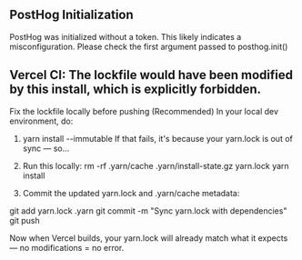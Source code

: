## PostHog Initialization

PostHog was initialized without a token. This likely indicates a misconfiguration. Please check the first argument passed to posthog.init()

## Vercel CI: The lockfile would have been modified by this install, which is explicitly forbidden.

Fix the lockfile locally before pushing (Recommended)
In your local dev environment, do:

1. yarn install --immutable
If that fails, it's because your yarn.lock is out of sync — so...

2. Run this locally:
rm -rf .yarn/cache .yarn/install-state.gz yarn.lock
yarn install

3. Commit the updated yarn.lock and .yarn/cache metadata:

git add yarn.lock .yarn
git commit -m "Sync yarn.lock with dependencies"
git push

Now when Vercel builds, your yarn.lock will already match what it expects — no modifications = no error.